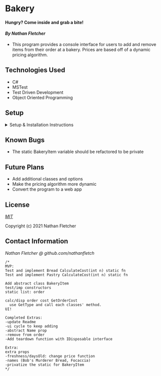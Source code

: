 # Bakery


#### Hungry? Come inside and grab a bite!

#### _By Nathan Fletcher_

* This program provides a console interface for users to add and remove items from their order at a bakery. Prices are based off of a dynamic pricing algorithm.

## Technologies Used

* C#
* MSTest
* Test Driven Development
* Object Oriented Programming


## Setup

<details>
<summary>Setup & Installation Instructions</summary>

* Clone this repository to your local machine
* Install C# and .NET using the [.NET 5 SDK](https://dotnet.microsoft.com/download/dotnet-core/thank-you/sdk-5.0.100-macos-x64-installer) if necessary
* Navigate to the Bakery.Tests folder in your terminal
* Type `dotnet restore`
* Navigate to the Bakery folder
* Type `dotnet run`
</details>

## Known Bugs
* The static BakeryItem variable should be refactored to be private
## Future Plans
* Add additional classes and options
* Make the pricing algorithm more dynamic
* Convert the program to a web app
## License

_[MIT](https://opensource.org/licenses/MIT)_  

Copyright (c) 2021 Nathan Fletcher 

## Contact Information

_Nathan Fletcher @ github.com/nathanfletch_  

    /*
    MVP:
    Test and implement Bread CalculateCost(int n) static fn
    Test and implement Pastry CalculateCost(int n) static fn
    
    Add abstract class BakeryItem
    test/imp constructors
    static list: order 

    calc/disp order cost GetOrderCost
      use GetType and call each classes' method.
    UI!

    Completed Extras:
    -update Readme
    -ui cycle to keep adding
    -abstract Name prop
    -remove from order
    -Add teardown function with IDisposable interface

    Extra: 
    extra props 
    -freshness/daysOld: change price function
    -names (Bob's Murderer Bread, Focaccia)
    -privatize the static for BakeryItem
    */